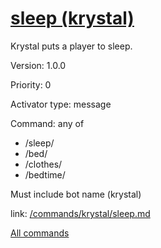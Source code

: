 # [sleep (krystal)](/commands/krystal/sleep.md)

Krystal puts a player to sleep.

Version: 1.0.0

Priority: 0

Activator type: message

Command: any of
- /sleep/
- /bed/
- /clothes/
- /bedtime/

Must include bot name (krystal)

link: [/commands/krystal/sleep.md](/commands/krystal/sleep.md)



[All commands](/commands.md)